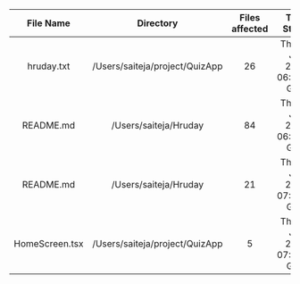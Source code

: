 | File Name | Directory | Files affected | Time Stamp |
|:---:|:---:|:---:|:---:|
| hruday.txt | /Users/saiteja/project/QuizApp | 26 | Thu, 23 Jan 2025 06:06:42 GMT |
| README.md | /Users/saiteja/Hruday | 84 | Thu, 23 Jan 2025 06:07:17 GMT |
| README.md | /Users/saiteja/Hruday | 21 | Thu, 23 Jan 2025 07:21:24 GMT |
| HomeScreen.tsx | /Users/saiteja/project/QuizApp | 5 | Thu, 23 Jan 2025 07:21:24 GMT |
